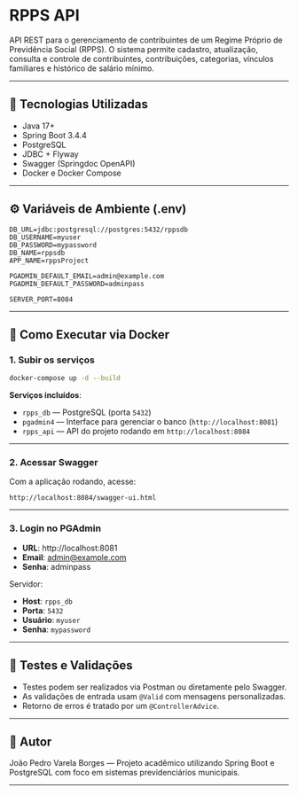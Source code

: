 
# RPPS API

API REST para o gerenciamento de contribuintes de um Regime Próprio de Previdência Social (RPPS). O sistema permite cadastro, atualização, consulta e controle de contribuintes, contribuições, categorias, vínculos familiares e histórico de salário mínimo.

---

## 🚀 Tecnologias Utilizadas

- Java 17+
- Spring Boot 3.4.4
- PostgreSQL
- JDBC + Flyway
- Swagger (Springdoc OpenAPI)
- Docker e Docker Compose

---

## ⚙️ Variáveis de Ambiente (.env)

```env
DB_URL=jdbc:postgresql://postgres:5432/rppsdb
DB_USERNAME=myuser
DB_PASSWORD=mypassword
DB_NAME=rppsdb
APP_NAME=rppsProject

PGADMIN_DEFAULT_EMAIL=admin@example.com
PGADMIN_DEFAULT_PASSWORD=adminpass

SERVER_PORT=8084
```

---

## 🐳 Como Executar via Docker

### 1. Subir os serviços

```bash
docker-compose up -d --build
```

**Serviços incluídos**:

- `rpps_db` — PostgreSQL (porta `5432`)
- `pgadmin4` — Interface para gerenciar o banco (`http://localhost:8081`)
- `rpps_api` — API do projeto rodando em `http://localhost:8084`

---

### 2. Acessar Swagger

Com a aplicação rodando, acesse:

```
http://localhost:8084/swagger-ui.html
```

---

### 3. Login no PGAdmin

- **URL**: http://localhost:8081
- **Email**: admin@example.com
- **Senha**: adminpass

Servidor:

- **Host**: `rpps_db`
- **Porta**: `5432`
- **Usuário**: `myuser`
- **Senha**: `mypassword`

---

## 🧪 Testes e Validações

- Testes podem ser realizados via Postman ou diretamente pelo Swagger.
- As validações de entrada usam `@Valid` com mensagens personalizadas.
- Retorno de erros é tratado por um `@ControllerAdvice`.

---

## 👤 Autor

João Pedro Varela Borges — Projeto acadêmico utilizando Spring Boot e PostgreSQL com foco em sistemas previdenciários municipais.

---
